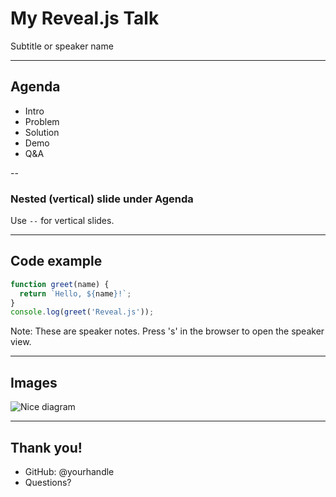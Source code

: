 # My Reveal.js Talk
Subtitle or speaker name

---

## Agenda
- Intro
- Problem
- Solution
- Demo
- Q&A

--

### Nested (vertical) slide under Agenda
Use `--` for vertical slides.

---

## Code example
```js
function greet(name) {
  return `Hello, ${name}!`;
}
console.log(greet('Reveal.js'));
```

Note:
These are speaker notes. Press 's' in the browser to open the speaker view.

---

## Images
![Nice diagram](images/diagram.png)

---

## Thank you!
- GitHub: @yourhandle
- Questions?

